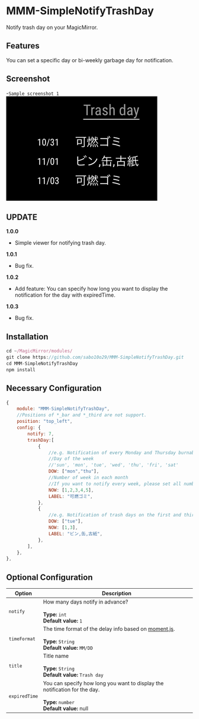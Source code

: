 # MMM-SimpleNotifyTrashDay

Notify trash day on your MagicMirror.

## Features

You can set a specific day or bi-weekly garbage day for notification.

## Screenshot

-`Sample screenshot 1`  
![Screenshot](https://github.com/sabo10o29/MMM-SimpleNotifyTrashDay/blob/master/sc01.png)

## UPDATE

**1.0.0**

- Simple viewer for notifying trash day.

**1.0.1**

- Bug fix.

**1.0.2**

- Add feature: You can specify how long you want to display the notification for the day with expiredTime.

**1.0.3**

- Bug fix.

## Installation

```javascript
cd ~/MagicMirror/modules/
git clone https://github.com/sabo10o29/MMM-SimpleNotifyTrashDay.git
cd MMM-SimpleNotifyTrashDay
npm install
```

## Necessary Configuration

```javascript
{
    module: "MMM-SimpleNotifyTrashDay",
    //Positions of *_bar and *_third are not support.
    position: "top_left",
    config: {
        notify: 7,
        trashDay:[
            {
                //e.g. Notification of every Monday and Thursday burnable trash days.
                //Day of the week
                //'sun', 'mon', 'tue', 'wed', 'thu', 'fri', 'sat'
                DOW: ["mon","thu"],
                //Number of week in each month
                //If you want to notify every week, please set all number.
                NOW: [1,2,3,4,5],
                LABEL: "可燃ゴミ",
            },
            {
                //e.g. Notification of trash days on the first and third Tuesday of every month.
                DOW: ["tue"],
                NOW: [1,3],
                LABEL: "ビン,缶,古紙",
            },
        ],
	},
},
```

## Optional Configuration

| Option        | Description                                                                                                                                    |
| ------------- | ---------------------------------------------------------------------------------------------------------------------------------------------- |
| `notify`      | How many days notify in advance? <br><br>**Type:** `int` <br> **Default value:** `1`                                                           |
| `timeFormat`  | The time format of the delay info based on [moment.js](https://momentjs.com/docs/). <br><br>**Type:** `String` <br> **Default value:** `MM/DD` |
| `title`       | Title name <br><br>**Type:** `String` <br> **Default value:** `Trash day `                                                                     |
| `expiredTime` | You can specify how long you want to display the notification for the day. <br><br>**Type:** `number` <br> **Default value:** null             |
